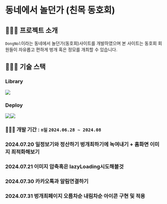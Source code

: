 # 동네에서 놀던가 (친목 동호회)

## 🧑🏻‍💻 프로젝트 소개

`DongNol`이라는 동네에서 놀던가(동호회)사이트를 개발하였으며 본 사이트는 동호회 회원들이 자유롭고 편하게 벙개 혹은 정모를 개최할 수 있습니다.

## 🧑🏻‍💻 기술 스택

### Library

<div style="display: flex;">
  <img src="https://img.shields.io/badge/react(VITE)-61DAFB?style=for-the-badge&logo=react&logoColor=black" />
</div>

### Deploy

<div style="display: flex;">
  <img src="https://img.shields.io/badge/firebase-%23039BE5.svg?style=for-the-badge&logo=firebase" />
  <img src="https://img.shields.io/badge/github actions-%232671E5.svg?style=for-the-badge&logo=githubactions&logoColor=white" />
</div>

### 🧑🏻‍💻 개발 기간 : `n일` `2024.06.28 ~ 2024.08`

### 2024.07.20 일정보기와 정산하기 벙개최하기에 녹여내기 + 홈화면 이미지 최적화해보기

### 2024.07.21 이미지 압축혹은 lazyLoading시도해볼것

### 2024.07.30 카카오톡과 알림연결하기

### 2024.07.31 벙개최페이지 오름차순 내림차순 아이콘 구현 및 적용
